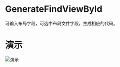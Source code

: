 # GenerateFindViewById
可输入布局字段，可选中布局文件字段，生成相应的代码。

# 演示
![演示](http://img.blog.csdn.net/20161122145239231)